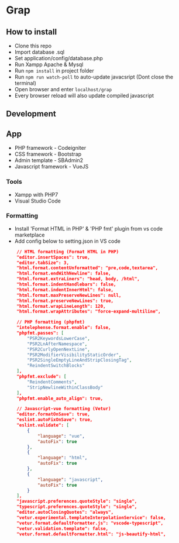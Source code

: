 # Grap

## How to install
- Clone this repo
- Import database .sql
- Set application/config/database.php
- Run Xampp Apache & Mysql
- Run `npm install` in project folder
- Run `npm run watch-poll` to auto-update javacsript (Dont close the terminal)
- Open browser and enter `localhost/grap`
- Every browser reload will also update compiled javascript

## Development
## App
- PHP framework - Codeigniter
- CSS framework - Bootstrap
- Admin template - SBAdmin2
- Javascript framework - VueJS

### Tools
- Xampp with PHP7
- Visual Studio Code

### Formatting
- Install 'Format HTML in PHP' & 'PHP fmt' plugin from vs code marketplace
- Add config below to setting.json in VS code

```json
    // HTML formatting (Format HTML in PHP)
    "editor.insertSpaces": true,
    "editor.tabSize": 3,
    "html.format.contentUnformatted": "pre,code,textarea",
    "html.format.endWithNewline": false,
    "html.format.extraLiners": "head, body, /html",
    "html.format.indentHandlebars": false,
    "html.format.indentInnerHtml": false,
    "html.format.maxPreserveNewLines": null,
    "html.format.preserveNewLines": true,
    "html.format.wrapLineLength": 120,
    "html.format.wrapAttributes": "force-expand-multiline",

    // PHP formatting (phpfmt)
    "intelephense.format.enable": false,
    "phpfmt.passes": [
        "PSR2KeywordsLowerCase",
        "PSR2LnAfterNamespace",
        "PSR2CurlyOpenNextLine",
        "PSR2ModifierVisibilityStaticOrder",
        "PSR2SingleEmptyLineAndStripClosingTag",
        "ReindentSwitchBlocks"
    ],
    "phpfmt.exclude": [
        "ReindentComments",
        "StripNewlineWithinClassBody"
    ],
    "phpfmt.enable_auto_align": true,

    // Javascript-vue formatting (Vetur)
    "editor.formatOnSave": true,
    "eslint.autoFixOnSave": true,
    "eslint.validate": [
        {
            "language": "vue",
            "autoFix": true
        },
        {
            "language": "html",
            "autoFix": true
        },
        {
            "language": "javascript",
            "autoFix": true
        }
    ],
    "javascript.preferences.quoteStyle": "single",
    "typescript.preferences.quoteStyle": "single",
    "editor.autoClosingQuotes": "always",
    "vetur.experimental.templateInterpolationService": false,
    "vetur.format.defaultFormatter.js": "vscode-typescript",
    "vetur.validation.template": false,
    "vetur.format.defaultFormatter.html": "js-beautify-html",
```
